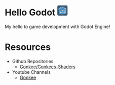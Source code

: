 # Hello Godot <img src="./assets/godot/icon.png" alt="Godot Engine Logo" width="32" />
My hello to game development with Godot Engine!

# Resources

- Github Repositories
  - [Gonkee/Gonkees-Shaders](https://github.com/Gonkee/Gonkees-Shaders)
- Youtube Channels
  - [Gonkee](https://www.youtube.com/channel/UCJqCPFHdbc6443G3Sz6VYDw)